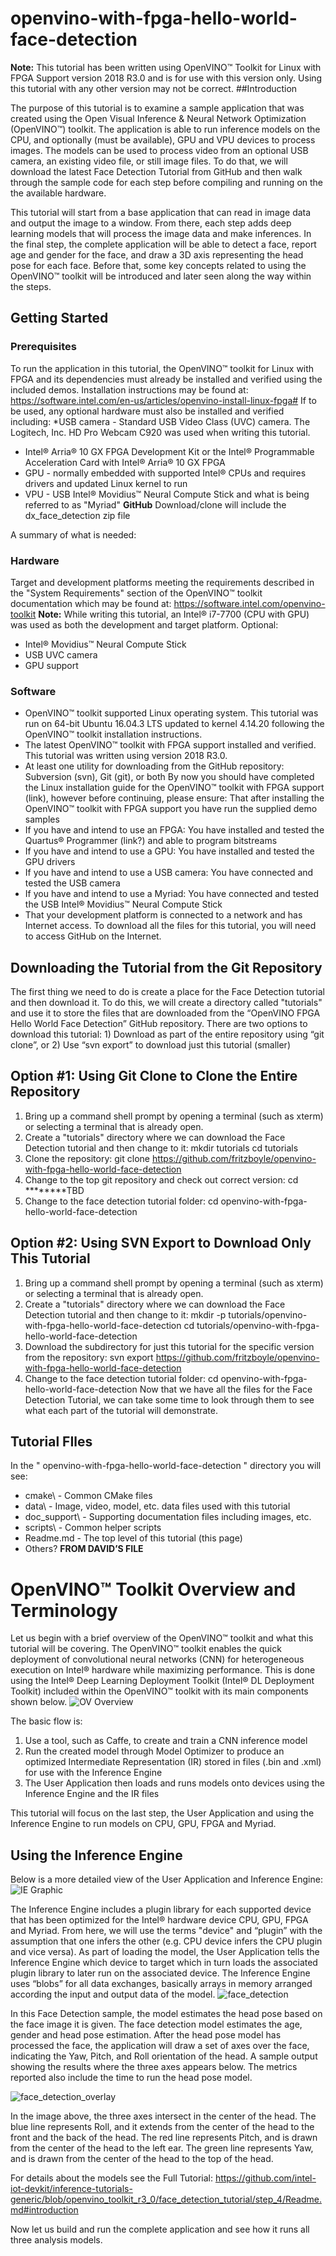 # openvino-with-fpga-hello-world-face-detection

**Note:** This tutorial has been written using OpenVINO™ Toolkit for Linux with FPGA Support version 2018 R3.0 and is for use with this version only. Using this tutorial with any other version may not be correct.
##Introduction

The purpose of this tutorial is to examine a sample application that was created using the Open Visual Inference & Neural Network Optimization (OpenVINO™) toolkit. The application is able to run inference models on the CPU, and optionally (must be available), GPU and VPU devices to process images. The models can be used to process video from an optional USB camera, an existing video file, or still image files. To do that, we will download the latest Face Detection Tutorial from GitHub and then walk through the sample code for each step before compiling and running on the the available hardware.

This tutorial will start from a base application that can read in image data and output the image to a window. From there, each step adds deep learning models that will process the image data and make inferences. In the final step, the complete application will be able to detect a face, report age and gender for the face, and draw a 3D axis representing the head pose for each face. Before that, some key concepts related to using the OpenVINO™ toolkit will be introduced and later seen along the way within the steps.

## Getting Started

### Prerequisites
To run the application in this tutorial, the OpenVINO™ toolkit for Linux with FPGA and its dependencies must already be installed and verified using the included demos. Installation instructions may be found at: https://software.intel.com/en-us/articles/openvino-install-linux-fpga#
If to be used, any optional hardware must also be installed and verified including:
*USB camera - Standard USB Video Class (UVC) camera. The Logitech, Inc. HD Pro Webcam C920 was used when writing this tutorial.
* Intel® Arria® 10 GX FPGA Development Kit or the Intel® Programmable Acceleration Card with Intel® Arria® 10 GX FPGA 
* GPU - normally embedded with supported Intel® CPUs and requires drivers and updated Linux kernel to run
* VPU - USB Intel® Movidius™ Neural Compute Stick and what is being referred to as "Myriad"
**GitHub**
Download/clone will include the dx_face_detection zip file

A summary of what is needed:
### Hardware
Target and development platforms meeting the requirements described in the "System Requirements" section of the OpenVINO™ toolkit documentation which may be found at: https://software.intel.com/openvino-toolkit
**Note:** While writing this tutorial, an Intel® i7-7700 (CPU with GPU) was used as both the development and target platform.
Optional:
* Intel® Movidius™ Neural Compute Stick
* USB UVC camera
* GPU support
### Software
* OpenVINO™ toolkit supported Linux operating system. This tutorial was run on 64-bit Ubuntu 16.04.3 LTS updated to kernel 4.14.20 following the OpenVINO™ toolkit installation instructions.
* The latest OpenVINO™ toolkit with FPGA support installed and verified. This tutorial was written using version 2018 R3.0.
* At least one utility for downloading from the GitHub repository: Subversion (svn), Git (git), or both
By now you should have completed the Linux installation guide for the OpenVINO™ toolkit with FPGA support (link), however before continuing, please ensure:
That after installing the OpenVINO™ toolkit with FPGA support you have run the supplied demo samples
* If you have and intend to use an FPGA: You have installed and tested the Quartus® Programmer (link?) and able to program bitstreams 
* If you have and intend to use a GPU: You have installed and tested the GPU drivers
* If you have and intend to use a USB camera: You have connected and tested the USB camera
* If you have and intend to use a Myriad: You have connected and tested the USB Intel® Movidius™ Neural Compute Stick
* That your development platform is connected to a network and has Internet access. To download all the files for this tutorial, you will need to access GitHub on the Internet.

## Downloading the Tutorial from the Git Repository
The first thing we need to do is create a place for the Face Detection tutorial and then download it. To do this, we will create a directory called "tutorials" and use it to store the files that are downloaded from the “OpenVINO FPGA  Hello World Face Detection” GitHub repository. There are two options to download this tutorial: 1) Download as part of the entire repository using “git clone”, or 2) Use “svn export” to download just this tutorial (smaller)
## Option #1: Using Git Clone to Clone the Entire Repository
1.	Bring up a command shell prompt by opening a terminal (such as xterm) or selecting a terminal that is already open.
2.	Create a "tutorials" directory where we can download the Face Detection tutorial and then change to it:
mkdir tutorials
cd tutorials
3.	Clone the repository:
git clone https://github.com/fritzboyle/openvino-with-fpga-hello-world-face-detection
4.	Change to the top git repository and check out correct version:
cd ********TBD
5.	Change to the face detection tutorial folder:
cd openvino-with-fpga-hello-world-face-detection
## Option #2: Using SVN Export to Download Only This Tutorial

1.	Bring up a command shell prompt by opening a terminal (such as xterm) or selecting a terminal that is already open.
2.	Create a "tutorials" directory where we can download the Face Detection tutorial and then change to it:
mkdir -p tutorials/openvino-with-fpga-hello-world-face-detection
cd tutorials/openvino-with-fpga-hello-world-face-detection
3.	Download the subdirectory for just this tutorial for the specific version from the repository:
svn export https://github.com/fritzboyle/openvino-with-fpga-hello-world-face-detection
4.	Change to the face detection tutorial folder:
cd openvino-with-fpga-hello-world-face-detection
Now that we have all the files for the Face Detection Tutorial, we can take some time to look through them to see what each part of the tutorial will demonstrate.
## Tutorial FIles
In the " openvino-with-fpga-hello-world-face-detection " directory you will see:
* cmake\ - Common CMake files
* data\ - Image, video, model, etc. data files used with this tutorial
* doc_support\ - Supporting documentation files including images, etc.
* scripts\ - Common helper scripts
* Readme.md - The top level of this tutorial (this page)
* Others? **FROM DAVID’S FILE**

# OpenVINO™ Toolkit Overview and Terminology
Let us begin with a brief overview of the OpenVINO™ toolkit and what this tutorial will be covering. The OpenVINO™ toolkit enables the quick deployment of convolutional neural networks (CNN) for heterogeneous execution on Intel® hardware while maximizing performance. This is done using the Intel® Deep Learning Deployment Toolkit (Intel® DL Deployment Toolkit) included within the OpenVINO™ toolkit with its main components shown below.
![OV Overview](https://github.com/fritzboyle/openvino-with-fpga-hello-world-face-detection/blob/master/Images/OV%20Overview.png)

The basic flow is:
1.	Use a tool, such as Caffe, to create and train a CNN inference model
2.	Run the created model through Model Optimizer to produce an optimized Intermediate Representation (IR) stored in files (.bin and .xml) for use with the Inference Engine
3.	The User Application then loads and runs models onto devices using the Inference Engine and the IR files

This tutorial will focus on the last step, the User Application and using the Inference Engine to run models on CPU, GPU, FPGA and Myriad.
## Using the Inference Engine
Below is a more detailed view of the User Application and Inference Engine:
![IE Graphic](https://github.com/fritzboyle/openvino-with-fpga-hello-world-face-detection/blob/master/Images/IE%20graphic.png)

The Inference Engine includes a plugin library for each supported device that has been optimized for the Intel® hardware device CPU, GPU, FPGA and Myriad. From here, we will use the terms "device" and “plugin” with the assumption that one infers the other (e.g. CPU device infers the CPU plugin and vice versa). As part of loading the model, the User Application tells the Inference Engine which device to target which in turn loads the associated plugin library to later run on the associated device. The Inference Engine uses “blobs” for all data exchanges, basically arrays in memory arranged according the input and output data of the model.
![face_detection](https://github.com/fritzboyle/openvino-with-fpga-hello-world-face-detection/blob/master/Images/face_detection.png)

In this Face Detection sample, the model estimates the head pose based on the face image it is given. The face detection model estimates the age, gender and head pose estimation. After the head pose model has processed the face, the application will draw a set of axes over the face, indicating the Yaw, Pitch, and Roll orientation of the head. A sample output showing the results where the three axes appears below. The metrics reported also include the time to run the head pose model.

![face_detection_overlay](https://github.com/fritzboyle/openvino-with-fpga-hello-world-face-detection/blob/master/Images/face_detection_overlay.png)

In the image above, the three axes intersect in the center of the head. The blue line represents Roll, and it extends from the center of the head to the front and the back of the head. The red line represents Pitch, and is drawn from the center of the head to the left ear. The green line represents Yaw, and is drawn from the center of the head to the top of the head.

For details about the models see the Full Tutorial: https://github.com/intel-iot-devkit/inference-tutorials-generic/blob/openvino_toolkit_r3_0/face_detection_tutorial/step_4/Readme.md#introduction

Now let us build and run the complete application and see how it runs all three analysis models.

